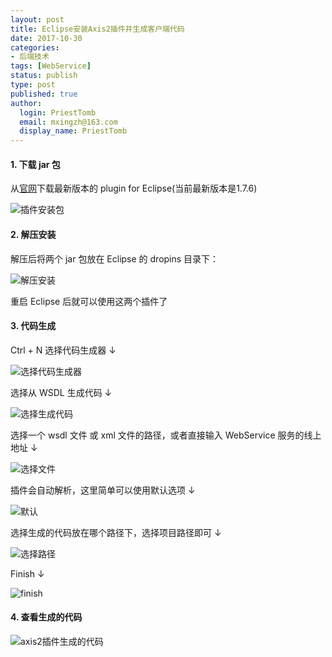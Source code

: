 ```yaml
---
layout: post
title: Eclipse安装Axis2插件并生成客户端代码
date: 2017-10-30
categories:
- 后端技术
tags: [WebService]
status: publish
type: post
published: true
author:
  login: PriestTomb
  email: mxingzh@163.com
  display_name: PriestTomb
---
```


#### 1. 下载 jar 包

从[官网](http://axis.apache.org/axis2/java/core/download.html)下载最新版本的 plugin for Eclipse(当前最新版本是1.7.6)

![插件安装包](http://oxujjb0ls.bkt.clouddn.com/image/axis2%E6%8F%92%E4%BB%B6%E7%94%9F%E6%88%90%E5%AE%A2%E6%88%B7%E7%AB%AF%E4%BB%A3%E7%A0%81/%E4%B8%A4%E4%B8%AA%E6%8F%92%E4%BB%B6%E7%9A%84jar%E5%8C%85.png)

#### 2. 解压安装

解压后将两个 jar 包放在 Eclipse 的 dropins 目录下：

![解压安装](http://oxujjb0ls.bkt.clouddn.com/image/axis2%E6%8F%92%E4%BB%B6%E7%94%9F%E6%88%90%E5%AE%A2%E6%88%B7%E7%AB%AF%E4%BB%A3%E7%A0%81/%E8%A7%A3%E5%8E%8B.png)

重启 Eclipse 后就可以使用这两个插件了

#### 3. 代码生成

Ctrl + N 选择代码生成器 ↓

![选择代码生成器](http://oxujjb0ls.bkt.clouddn.com/image/axis2%E6%8F%92%E4%BB%B6%E7%94%9F%E6%88%90%E5%AE%A2%E6%88%B7%E7%AB%AF%E4%BB%A3%E7%A0%81/%E9%80%89%E6%8B%A9%E5%AE%A2%E6%88%B7%E7%AB%AF%E7%94%9F%E6%88%90%E5%99%A8.png)

选择从 WSDL 生成代码 ↓

![选择生成代码](http://oxujjb0ls.bkt.clouddn.com/image/axis2%E6%8F%92%E4%BB%B6%E7%94%9F%E6%88%90%E5%AE%A2%E6%88%B7%E7%AB%AF%E4%BB%A3%E7%A0%81/%E9%80%89%E6%8B%A9%E7%94%9F%E6%88%90java%E4%BB%A3%E7%A0%81.png)

选择一个 wsdl 文件 或 xml 文件的路径，或者直接输入 WebService 服务的线上地址 ↓

![选择文件](http://oxujjb0ls.bkt.clouddn.com/image/axis2%E6%8F%92%E4%BB%B6%E7%94%9F%E6%88%90%E5%AE%A2%E6%88%B7%E7%AB%AF%E4%BB%A3%E7%A0%81/%E9%80%89%E6%8B%A9wsdl%E6%96%87%E4%BB%B6.png)

插件会自动解析，这里简单可以使用默认选项 ↓

![默认](http://oxujjb0ls.bkt.clouddn.com/image/axis2%E6%8F%92%E4%BB%B6%E7%94%9F%E6%88%90%E5%AE%A2%E6%88%B7%E7%AB%AF%E4%BB%A3%E7%A0%81/%E9%BB%98%E8%AE%A4.png)

选择生成的代码放在哪个路径下，选择项目路径即可 ↓

![选择路径](http://oxujjb0ls.bkt.clouddn.com/image/axis2%E6%8F%92%E4%BB%B6%E7%94%9F%E6%88%90%E5%AE%A2%E6%88%B7%E7%AB%AF%E4%BB%A3%E7%A0%81/%E9%80%89%E6%8B%A9%E8%B7%AF%E5%BE%84.png)

Finish ↓

![finish](http://oxujjb0ls.bkt.clouddn.com/image/axis2%E6%8F%92%E4%BB%B6%E7%94%9F%E6%88%90%E5%AE%A2%E6%88%B7%E7%AB%AF%E4%BB%A3%E7%A0%81/%E6%88%90%E5%8A%9F.png)

#### 4. 查看生成的代码

![axis2插件生成的代码](http://oxujjb0ls.bkt.clouddn.com/image/axis2%E6%8F%92%E4%BB%B6%E7%94%9F%E6%88%90%E5%AE%A2%E6%88%B7%E7%AB%AF%E4%BB%A3%E7%A0%81/axis2%E7%94%9F%E6%88%90%E7%9A%84%E5%AE%A2%E6%88%B7%E7%AB%AF%E7%B1%BB.png)
